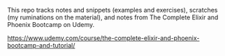 This repo tracks notes and snippets (examples and exercises), scratches (my ruminations on the material), and notes from The Complete Elixir and Phoenix Bootcamp on Udemy.

https://www.udemy.com/course/the-complete-elixir-and-phoenix-bootcamp-and-tutorial/

